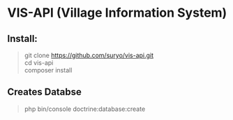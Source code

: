 # VIS-API (Village Information System)

## Install:
> git clone https://github.com/suryo/vis-api.git  
cd vis-api  
composer install  

## Creates Databse
> php bin/console doctrine:database:create
